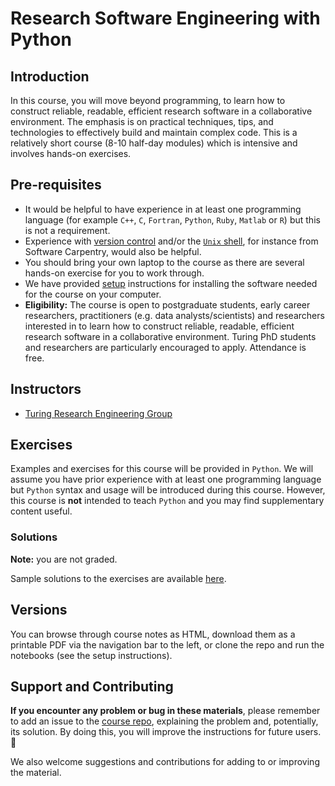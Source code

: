# Research Software Engineering with Python

## Introduction

In this course, you will move beyond programming, to learn how to construct reliable, readable, efficient research software in a collaborative environment.
The emphasis is on practical techniques, tips, and technologies to effectively build and maintain complex code.
This is a relatively short course (8-10 half-day modules) which is intensive and involves hands-on exercises.

## Pre-requisites

- It would be helpful to have experience in at least one programming language (for example `C++`, `C`, `Fortran`, `Python`, `Ruby`, `Matlab` or `R`) but this is not a requirement.
- Experience with [version control](https://swcarpentry.github.io/git-novice/) and/or the [`Unix` shell](https://swcarpentry.github.io/shell-novice/), for instance from Software Carpentry, would also be helpful.
- You should bring your own laptop to the course as there are several hands-on exercise for you to work through.
- We have provided [setup](course_prerequisites/index.md) instructions for installing the software needed for the course on your computer.
- **Eligibility:** The course is open to postgraduate students, early career researchers, practitioners (e.g. data analysts/scientists) and researchers interested in to learn how to construct reliable, readable, efficient research software in a collaborative environment. Turing PhD students and researchers are particularly encouraged to apply. Attendance is free.

## Instructors

- [Turing Research Engineering Group](https://www.turing.ac.uk/research/research-engineering)

## Exercises

Examples and exercises for this course will be provided in `Python`.
We will assume you have prior experience with at least one programming language but `Python` syntax and usage will be introduced during this course.
However, this course is **not** intended to teach `Python` and you may find supplementary content useful.

### Solutions

**Note:** you are not graded.

Sample solutions to the exercises are available [here](solutions/index.md).

## Versions

You can browse through course notes as HTML, download them as a printable PDF via the navigation bar to the left, or clone the repo and run the notebooks (see the setup instructions).

## Support and Contributing

**If you encounter any problem or bug in these materials**, please remember to add an issue to the [course repo](https://github.com/alan-turing-institute/rse-course), explaining the problem and, potentially, its solution.
By doing this, you will improve the instructions for future users. 🎉

We also welcome suggestions and contributions for adding to or improving the material.
